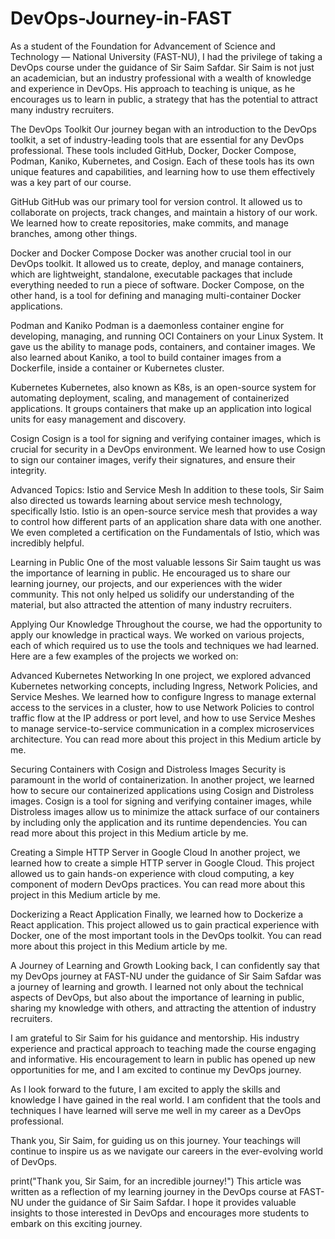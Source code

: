 # DevOps-Journey-in-FAST
As a student of the Foundation for Advancement of Science and Technology — National University (FAST-NU), I had the privilege of taking a DevOps course under the guidance of Sir Saim Safdar. Sir Saim is not just an academician, but an industry professional with a wealth of knowledge and experience in DevOps. His approach to teaching is unique, as he encourages us to learn in public, a strategy that has the potential to attract many industry recruiters.

The DevOps Toolkit
Our journey began with an introduction to the DevOps toolkit, a set of industry-leading tools that are essential for any DevOps professional. These tools included GitHub, Docker, Docker Compose, Podman, Kaniko, Kubernetes, and Cosign. Each of these tools has its own unique features and capabilities, and learning how to use them effectively was a key part of our course.

GitHub
GitHub was our primary tool for version control. It allowed us to collaborate on projects, track changes, and maintain a history of our work. We learned how to create repositories, make commits, and manage branches, among other things.

Docker and Docker Compose
Docker was another crucial tool in our DevOps toolkit. It allowed us to create, deploy, and manage containers, which are lightweight, standalone, executable packages that include everything needed to run a piece of software. Docker Compose, on the other hand, is a tool for defining and managing multi-container Docker applications.

Podman and Kaniko
Podman is a daemonless container engine for developing, managing, and running OCI Containers on your Linux System. It gave us the ability to manage pods, containers, and container images. We also learned about Kaniko, a tool to build container images from a Dockerfile, inside a container or Kubernetes cluster.

Kubernetes
Kubernetes, also known as K8s, is an open-source system for automating deployment, scaling, and management of containerized applications. It groups containers that make up an application into logical units for easy management and discovery.

Cosign
Cosign is a tool for signing and verifying container images, which is crucial for security in a DevOps environment. We learned how to use Cosign to sign our container images, verify their signatures, and ensure their integrity.

Advanced Topics: Istio and Service Mesh
In addition to these tools, Sir Saim also directed us towards learning about service mesh technology, specifically Istio. Istio is an open-source service mesh that provides a way to control how different parts of an application share data with one another. We even completed a certification on the Fundamentals of Istio, which was incredibly helpful.

Learning in Public
One of the most valuable lessons Sir Saim taught us was the importance of learning in public. He encouraged us to share our learning journey, our projects, and our experiences with the wider community. This not only helped us solidify our understanding of the material, but also attracted the attention of many industry recruiters.

Applying Our Knowledge
Throughout the course, we had the opportunity to apply our knowledge in practical ways. We worked on various projects, each of which required us to use the tools and techniques we had learned. Here are a few examples of the projects we worked on:

Advanced Kubernetes Networking
In one project, we explored advanced Kubernetes networking concepts, including Ingress, Network Policies, and Service Meshes. We learned how to configure Ingress to manage external access to the services in a cluster, how to use Network Policies to control traffic flow at the IP address or port level, and how to use Service Meshes to manage service-to-service communication in a complex microservices architecture. You can read more about this project in this Medium article by me.

Securing Containers with Cosign and Distroless Images
Security is paramount in the world of containerization. In another project, we learned how to secure our containerized applications using Cosign and Distroless images. Cosign is a tool for signing and verifying container images, while Distroless images allow us to minimize the attack surface of our containers by including only the application and its runtime dependencies. You can read more about this project in this Medium article by me.

Creating a Simple HTTP Server in Google Cloud
In another project, we learned how to create a simple HTTP server in Google Cloud. This project allowed us to gain hands-on experience with cloud computing, a key component of modern DevOps practices. You can read more about this project in this Medium article by me.

Dockerizing a React Application
Finally, we learned how to Dockerize a React application. This project allowed us to gain practical experience with Docker, one of the most important tools in the DevOps toolkit. You can read more about this project in this Medium article by me.

A Journey of Learning and Growth
Looking back, I can confidently say that my DevOps journey at FAST-NU under the guidance of Sir Saim Safdar was a journey of learning and growth. I learned not only about the technical aspects of DevOps, but also about the importance of learning in public, sharing my knowledge with others, and attracting the attention of industry recruiters.

I am grateful to Sir Saim for his guidance and mentorship. His industry experience and practical approach to teaching made the course engaging and informative. His encouragement to learn in public has opened up new opportunities for me, and I am excited to continue my DevOps journey.

As I look forward to the future, I am excited to apply the skills and knowledge I have gained in the real world. I am confident that the tools and techniques I have learned will serve me well in my career as a DevOps professional.

Thank you, Sir Saim, for guiding us on this journey. Your teachings will continue to inspire us as we navigate our careers in the ever-evolving world of DevOps.

print("Thank you, Sir Saim, for an incredible journey!")
This article was written as a reflection of my learning journey in the DevOps course at FAST-NU under the guidance of Sir Saim Safdar. I hope it provides valuable insights to those interested in DevOps and encourages more students to embark on this exciting journey.






